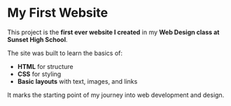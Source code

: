 # My First Website  

This project is the **first ever website I created** in my **Web Design class at Sunset High School**.  

The site was built to learn the basics of:  
- **HTML** for structure  
- **CSS** for styling  
- **Basic layouts** with text, images, and links  

It marks the starting point of my journey into web development and design.  
